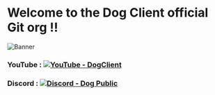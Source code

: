 # Welcome to the Dog Client official Git org !!

![Banner](https://yt3.googleusercontent.com/I21-6ip--m0LWpsnTYH2SwJhjgggd0JkXl6_gAzOhmVDeR3d626ruxPuC36TkFriJvT2pZn1qQ=w1707-fcrop64=1,00005a57ffffa5a8-k-c0xffffffff-no-nd-rj)

### YouTube : [![YouTube - DogClient](https://img.shields.io/static/v1?label=YouTube&message=DogClient&color=ff0000&logo=youtube)](https://www.youtube.com/@DogClient)
### Discord : [![Discord - Dog Public](https://img.shields.io/static/v1?label=Discord&message=Dog+Public&color=5865F2&logo=discord)](https://discord.gg/apexTQ7uCV)